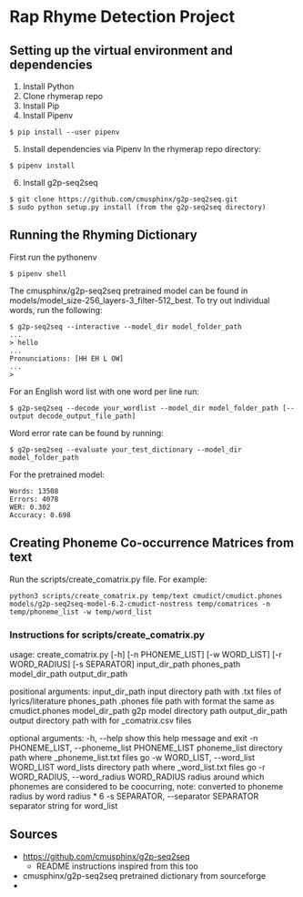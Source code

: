 # Rap Rhyme Detection Project

## Setting up the virtual environment and dependencies

1. Install Python
2. Clone rhymerap repo
3. Install Pip
4. Install Pipenv
```
$ pip install --user pipenv
```
5. Install dependencies via Pipenv
In the rhymerap repo directory:
```
$ pipenv install
```
6. Install g2p-seq2seq
```
$ git clone https://github.com/cmusphinx/g2p-seq2seq.git
$ sudo python setup.py install (from the g2p-seq2seq directory)
```
## Running the Rhyming Dictionary
First run the pythonenv
```
$ pipenv shell

```
The cmusphinx/g2p-seq2seq pretrained model can be found in models/model_size-256_layers-3_filter-512_best.
To try out individual words, run the following:
```
$ g2p-seq2seq --interactive --model_dir model_folder_path
...
> hello
...
Pronunciations: [HH EH L OW]
...
>
```
For an English word list with one word per line run:
```
$ g2p-seq2seq --decode your_wordlist --model_dir model_folder_path [--output decode_output_file_path]
```
Word error rate can be found by running:
```
$ g2p-seq2seq --evaluate your_test_dictionary --model_dir model_folder_path
```
For the pretrained model:
```
Words: 13508
Errors: 4078
WER: 0.302
Accuracy: 0.698
```

## Creating Phoneme Co-occurrence Matrices from text
Run the scripts/create_comatrix.py file.
For example:
```
python3 scripts/create_comatrix.py temp/text cmudict/cmudict.phones models/g2p-seq2seq-model-6.2-cmudict-nostress temp/comatrices -n temp/phoneme_list -w temp/word_list
```
### Instructions for scripts/create_comatrix.py
usage: create_comatrix.py [-h] [-n PHONEME_LIST] [-w WORD_LIST]
                          [-r WORD_RADIUS] [-s SEPARATOR]
                          input_dir_path phones_path model_dir_path
                          output_dir_path

positional arguments:
  input_dir_path        input directory path with .txt files of
                        lyrics/literature
  phones_path           .phones file path with format the same as
                        cmudict.phones
  model_dir_path        g2p model directory path
  output_dir_path       output directory path with for <name>_comatrix.csv
                        files

optional arguments:
  -h, --help            show this help message and exit
  -n PHONEME_LIST, --phoneme_list PHONEME_LIST
                        phoneme_list directory path where
                        <name>_phoneme_list.txt files go
  -w WORD_LIST, --word_list WORD_LIST
                        word_lists directory path where <name>_word_list.txt
                        files go
  -r WORD_RADIUS, --word_radius WORD_RADIUS
                        radius around which phonemes are considered to be
                        coocurring, note: converted to phoneme radius by word
                        radius * 6
  -s SEPARATOR, --separator SEPARATOR
                        separator string for word_list

## Sources
- https://github.com/cmusphinx/g2p-seq2seq
  - README instructions inspired from this too 
- cmusphinx/g2p-seq2seq pretrained dictionary from sourceforge
- 
